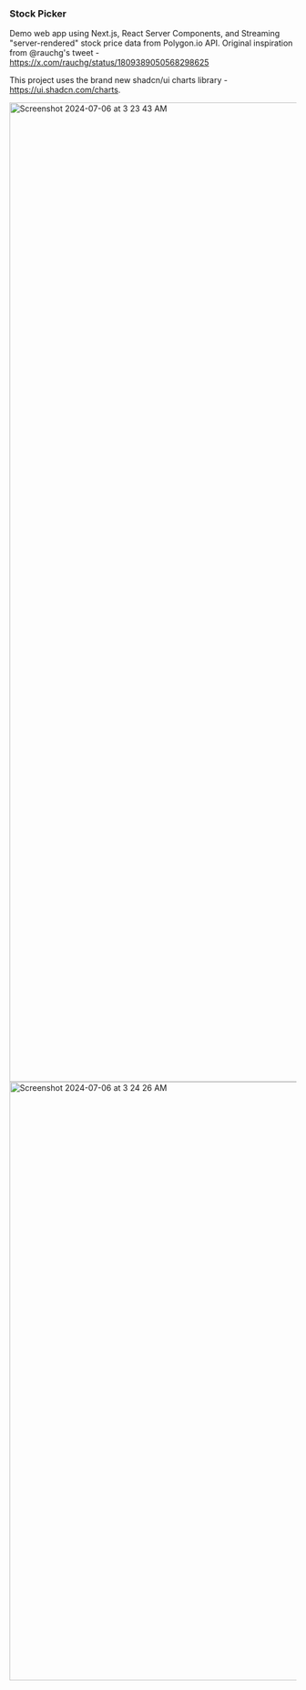 ### Stock Picker

Demo web app using Next.js, React Server Components, and Streaming "server-rendered" stock price data from Polygon.io API. Original inspiration from @rauchg's tweet - https://x.com/rauchg/status/1809389050568298625

This project uses the brand new shadcn/ui charts library - https://ui.shadcn.com/charts.

<img width="1718" alt="Screenshot 2024-07-06 at 3 23 43 AM" src="https://github.com/aryanvichare/stocks/assets/34843135/e106c427-90eb-4826-9fda-36b99d667175">

<img width="1050" alt="Screenshot 2024-07-06 at 3 24 26 AM" src="https://github.com/aryanvichare/stocks/assets/34843135/627391ef-5c54-4e54-9b3a-1371be31e690">
